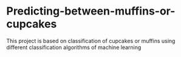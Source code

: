 # Predicting-between-muffins-or-cupcakes
This project is based on classification of cupcakes or muffins using different classification algorithms of machine learning
